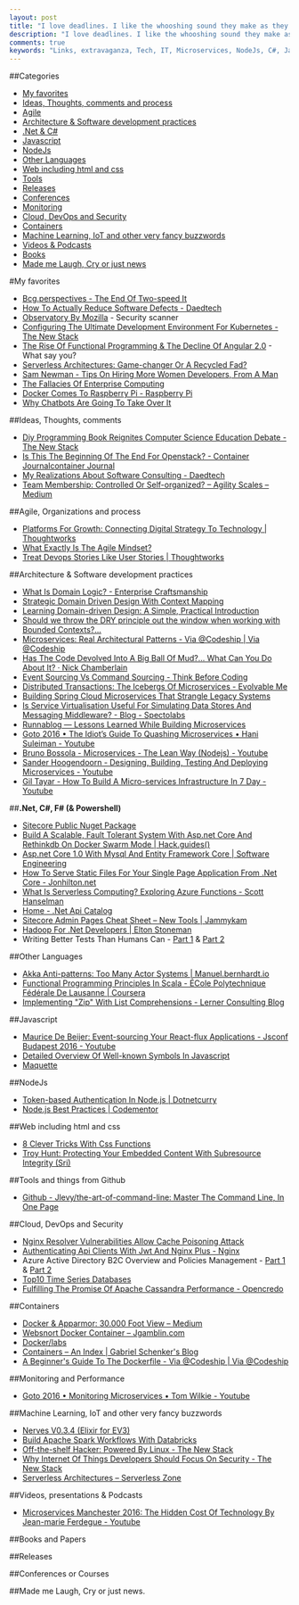 ```yaml
---
layout: post
title: "I love deadlines. I like the whooshing sound they make as they go by."
description: "I love deadlines. I like the whooshing sound they make as they go by."
comments: true
keywords: "Links, extravaganza, Tech, IT, Microservices, NodeJs, C#, Javascript, Solution architecture"
---
```

##Categories
* [My favorites](#favorites)
* [Ideas, Thoughts, comments and process](#ideas)
* [Agile](#agile)
* [Architecture & Software development practices](#development)
* [.Net & C#](#net)
* [Javascript](#javascript)
* [NodeJs](#nodejs)
* [Other Languages](#polygloting)
* [Web including html and css](#web)
* [Tools](#tools)
* [Releases](#releases)
* [Conferences](#conferences)
* [Monitoring](#monitoring)
* [Cloud, DevOps and Security](#devops)
* [Containers](#containers)
* [Machine Learning, IoT and other very fancy buzzwords](#iot)
* [Videos & Podcasts](#videos)
* [Books](#books)
* [Made me Laugh, Cry or just news](#news)

#My favorites<a name="favorites"></a>
* [Bcg.perspectives - The End Of Two-speed It](https://www.bcgperspectives.com/content/articles/technology-digital-people-organization-end-of-two-speed-it/)
* [How To Actually Reduce Software Defects - Daedtech](http://www.daedtech.com/how-to-actually-reduce-software-defects/)
* [Observatory By Mozilla](https://observatory.mozilla.org/) - Security scanner
* [Configuring The Ultimate Development Environment For Kubernetes - The New Stack](http://thenewstack.io/tutorial-configuring-ultimate-development-environment-kubernetes/)
* [The Rise Of Functional Programming & The Decline Of Angular 2.0](http://blog.wolksoftware.com/the-rise-of-functional-programming-and-the-death-of-angularjs) - What say you?
* [Serverless Architectures: Game-changer Or A Recycled Fad?](https://gojko.net/2016/08/27/serverless.html)
* [Sam Newman - Tips On Hiring More Women Developers, From A Man](http://samnewman.io/blog/2016/08/22/tips-on-hiring-more-women-from-a-man/)
* [The Fallacies Of Enterprise Computing](http://blogs.tedneward.com/post/enterprise-computing-fallacies/)
* [Docker Comes To Raspberry Pi - Raspberry Pi](https://www.raspberrypi.org/blog/docker-comes-to-raspberry-pi/)
* [Why Chatbots Are Going To Take Over It](http://techbeacon.com/chatbots-are-going-take-over-it)

##Ideas, Thoughts, comments <a name="ideas"></a>
* [Diy Programming Book Reignites Computer Science Education Debate - The New Stack](http://thenewstack.io/imposters-handbook-programmers-reignites-cs-education-debate/)
* [Is This The Beginning Of The End For Openstack? - Container Journalcontainer Journal](http://containerjournal.com/2016/08/19/beginning-end-openstack/)
* [My Realizations About Software Consulting - Daedtech](http://www.daedtech.com/my-realizations-about-software-consulting/)
* [Team Membership: Controlled Or Self-organized? – Agility Scales – Medium](https://medium.com/agility-scales/team-membership-controlled-or-self-organized-e52719fa0364#.tgiuxryz7)

##Agile, Organizations and process<a name="agile"></a>
* [Platforms For Growth: Connecting Digital Strategy To Technology | Thoughtworks](https://www.thoughtworks.com/insights/blog/platforms-growth-connecting-digital-strategy-technology)
* [What Exactly Is The Agile Mindset?](https://www.infoq.com/articles/what-agile-mindset)
* [Treat Devops Stories Like User Stories | Thoughtworks](https://www.thoughtworks.com/insights/blog/treat-devops-stories-user-stories)

##Architecture & Software development practices <a name="development"></a>
* [What Is Domain Logic? - Enterprise Craftsmanship](http://enterprisecraftsmanship.com/2016/08/25/what-is-domain-logic/)
* [Strategic Domain Driven Design With Context Mapping](https://www.infoq.com/articles/ddd-contextmapping)
* [Learning Domain-driven Design: A Simple, Practical Introduction](http://techbeacon.com/get-your-feet-wet-domain-driven-design-3-guiding-principles)
* [Should we throw the DRY principle out the window when working with Bounded Contexts?...](https://buildplease.com/pages/drybc/)
* [Microservices: Real Architectural Patterns - Via @Codeship | Via @Codeship](https://blog.codeship.com/microservices-architectural-patterns/)
* [Has The Code Devolved Into A Big Ball Of Mud?... What Can You Do About It? · Nick Chamberlain](https://buildplease.com/pages/separation/)
* [Event Sourcing Vs Command Sourcing - Think Before Coding](http://thinkbeforecoding.com/post/2013/07/28/Event-Sourcing-vs-Command-Sourcing)
* [Distributed Transactions: The Icebergs Of Microservices - Evolvable Me](http://www.grahamlea.com/2016/08/distributed-transactions-microservices-icebergs/)
* [Building Spring Cloud Microservices That Strangle Legacy Systems](http://www.kennybastani.com/2016/08/strangling-legacy-microservices-spring-cloud.html)
* [Is Service Virtualisation Useful For Simulating Data Stores And Messaging Middleware? - Blog - Spectolabs](https://www.specto.io/blog/is-service-virtualisation-useful-simulating-datastores-and-messaging.html)
* [Runnablog — Lessons Learned While Building Microservices](http://blog.runnable.com/post/149676042396/lessons-learned-while-building-microservices)
* [Goto 2016 • The Idiot’s Guide To Quashing Microservices • Hani Suleiman - Youtube](https://www.youtube.com/watch?v=ungfwiHovnA)
* [Bruno Bossola - Microservices - The Lean Way (Nodejs) - Youtube](https://www.youtube.com/watch?v=hiMxL35dNds)
* [Sander Hoogendoorn - Designing, Building, Testing And Deploying Microservices - Youtube](https://www.youtube.com/watch?v=L6YR3PgyPJc)
* [Gil Tayar - How To Build A Micro-services Infrastructure In 7 Day - Youtube](https://www.youtube.com/watch?v=tHeqy3Ej990)

##**.Net, C#, F# (& Powershell)**  <a name="net"></a>
* [Sitecore Public Nuget Package](https://doc.sitecore.net/sitecore%20experience%20platform/82/developing/developing%20with%20sitecore/sitecore%20public%20nuget%20packages%20faq)
* [Build A Scalable, Fault Tolerant System With Asp.net Core And Rethinkdb On Docker Swarm Mode | Hack.guides()](http://tutorials.pluralsight.com/microsoft-net/build-a-scalable-fault-tolerant-system-with-asp-net-core-and-rethinkdb-on-docker-swarm-mode)
* [Asp.net Core 1.0 With Mysql And Entity Framework Core | Software Engineering](https://damienbod.com/2016/08/26/asp-net-core-1-0-with-mysql-and-entity-framework-core/)
* [How To Serve Static Files For Your Single Page Application From .Net Core - Jonhilton.net](https://jonhilton.net/2016/08/25/how-to-serve-static-files-for-your-single-page-application-from-net-core/)
* [What Is Serverless Computing? Exploring Azure Functions - Scott Hanselman](http://www.hanselman.com/blog/WhatIsServerlessComputingExploringAzureFunctions.aspx)
* [Home - .Net Api Catalog](https://apisof.net/)
* [Sitecore Admin Pages Cheat Sheet – New Tools | Jammykam](https://jammykam.wordpress.com/2016/08/23/sitecore-admin-pages-cheat-sheet-new-tools/)
* [Hadoop For .Net Developers | Elton Stoneman](https://blog.sixeyed.com/hadoop-for-net-developers/)
* Writing Better Tests Than Humans Can - [ Part 1](http://www.aaronstannard.com/fscheck-property-testing-csharp-part1/) & [Part 2](http://www.aaronstannard.com/fscheck-property-testing-csharp-part2/) 

##Other Languages  <a name="polygloting"></a>
* [Akka Anti-patterns: Too Many Actor Systems | Manuel.bernhardt.io](http://manuel.bernhardt.io/2016/08/23/akka-anti-patterns-too-many-actor-systems/)
* [Functional Programming Principles In Scala - ÉCole Polytechnique Fédérale De Lausanne | Coursera](https://www.coursera.org/learn/progfun1)
* [Implementing "Zip" With List Comprehensions - Lerner Consulting Blog](http://blog.lerner.co.il/implementing-zip-list-comprehensions/)

##Javascript  <a name="javascript"></a>
* [Maurice De Beijer: Event-sourcing Your React-flux Applications - Jsconf Budapest 2016 - Youtube](https://www.youtube.com/watch?v=LrkXWj9zxsU)
* [Detailed Overview Of Well-known Symbols In Javascript](https://rainsoft.io/detailed-overview-of-well-known-symbols/)
* [Maquette](http://maquettejs.org/)

##NodeJs <a name="nodejs"></a>
* [Token-based Authentication In Node.js | Dotnetcurry](http://www.dotnetcurry.com/nodejs/1302/nodejs-token-based-authentication-security)
* [Node.js Best Practices | Codementor](https://www.codementor.io/nodejs/tutorial/nodejs-best-practices)

##Web including html and css  <a name="web"></a>
* [8 Clever Tricks With Css Functions](https://www.sitepoint.com/8-clever-tricks-with-css-functions/)
* [Troy Hunt: Protecting Your Embedded Content With Subresource Integrity (Sri)](https://www.troyhunt.com/protecting-your-embedded-content-with-subresource-integrity-sri/)

##Tools and things from Github <a name="tools"></a>
* [Github - Jlevy/the-art-of-command-line: Master The Command Line, In One Page](https://github.com/jlevy/the-art-of-command-line)

##Cloud, DevOps and Security<a name="devops"></a>
* [Nginx Resolver Vulnerabilities Allow Cache Poisoning Attack](http://blog.zorinaq.com/nginx-resolver-vulns/)
* [Authenticating Api Clients With Jwt And Nginx Plus - Nginx](https://www.nginx.com/blog/authenticating-api-clients-jwt-nginx-plus/)
* Azure Active Directory B2C Overview and Policies Management - [Part 1](http://bitoftech.net/2016/08/24/azure-active-directory-b2c-policies-management/) & [Part 2](http://bitoftech.net/2016/08/24/secure-aspnet-web-api-2-azure-ad-b2c/)
* [Top10 Time Series Databases](https://blog.dataloop.io/top10-open-source-time-series-databases)
* [Fulfilling The Promise Of Apache Cassandra Performance - Opencredo](https://opencredo.com/fulfilling-promise-apache-cassandra/)

##Containers <a name="containers"></a>
* [Docker & Apparmor: 30.000 Foot View – Medium](https://medium.com/@lucjuggery/docker-apparmor-30-000-foot-view-60c5a5deb7b#.r94m39925)
* [Websnort Docker Container – Jgamblin.com](http://jerrygamblin.com/2016/08/25/websnort-docker-container/)
* [Docker/labs](https://github.com/docker/labs)
* [Containers – An Index | Gabriel Schenker's Blog](https://lostechies.com/gabrielschenker/2016/08/26/containers-an-index/)
* [A Beginner's Guide To The Dockerfile - Via @Codeship | Via @Codeship](https://blog.codeship.com/a-beginners-guide-to-the-dockerfile/)

##Monitoring and Performance <a name="monitoring"></a>
* [Goto 2016 • Monitoring Microservices • Tom Wilkie - Youtube](https://www.youtube.com/watch?v=emaPPg_zxb4)

##Machine Learning, IoT and other very fancy buzzwords <a name="iot"></a>
* [Nerves V0.3.4 (Elixir for EV3)](https://hexdocs.pm/nerves/targets.html)
* [Build Apache Spark Workflows With Databricks](https://databricks.com/blog/2016/08/30/notebook-workflows-the-easiest-way-to-implement-apache-spark-pipelines.html)
* [Off-the-shelf Hacker: Powered By Linux - The New Stack](http://thenewstack.io/off-shelf-hacker-powered-linux/)
* [Why Internet Of Things Developers Should Focus On Security - The New Stack](http://thenewstack.io/developers-focus-security-iot/)
* [Serverless Architectures – Serverless Zone](https://serverless.zone/serverless-architectures-9e23af71097a#.4p8hjawoh)

##Videos, presentations & Podcasts <a name="videos"></a>
* [Microservices Manchester 2016: The Hidden Cost Of Technology By Jean-marie Ferdegue - Youtube](https://www.youtube.com/watch?v=T0Z4w7OA3ao)

##Books and Papers<a name="books"></a> 


##Releases <a name="releases"></a>


##Conferences or Courses<a name="conferences"></a>

##Made me Laugh, Cry or just news. <a name="news"></a>
